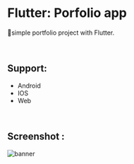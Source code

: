 # Flutter: Porfolio app
👤simple portfolio project with Flutter.

<br/>

## Support:
- Android
- IOS
- Web

<br/>

## Screenshot :
![banner](https://github.com/BardiaKhd/cv-application/assets/138980378/275edcd7-46e7-4b9e-b770-48d651a452a6)



